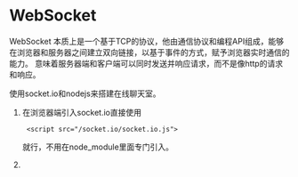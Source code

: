 # WebSocket #
WebSocket 本质上是一个基于TCP的协议，他由通信协议和编程API组成，能够在浏览器和服务器之间建立双向链接，以基于事件的方式，赋予浏览器实时通信的能力。
意味着服务器端和客户端可以同时发送并响应请求，而不是像http的请求和响应。

使用socket.io和nodejs来搭建在线聊天室。

1. 在浏览器端引入socket.io直接使用

		<script src="/socket.io/socket.io.js">

	就行，不用在node_module里面专门引入。     

2. 